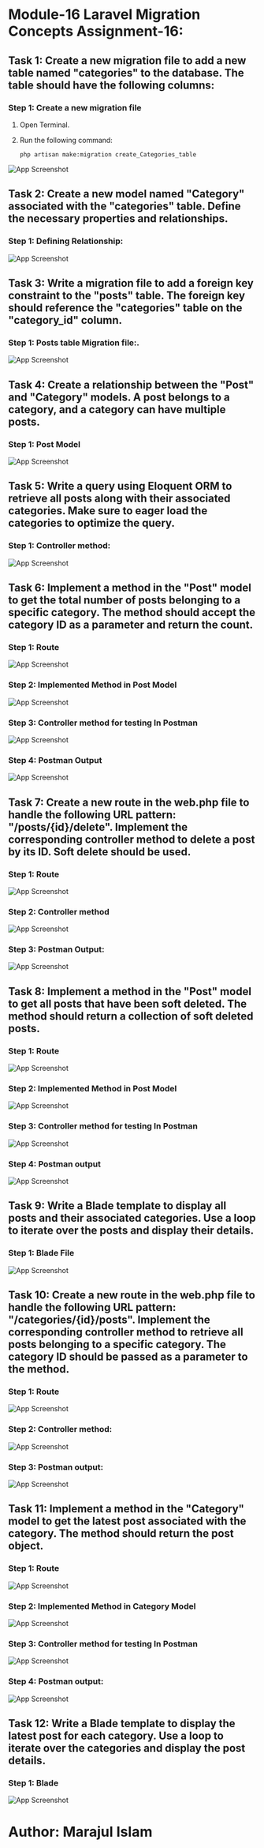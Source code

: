# Module-16 Laravel Migration Concepts Assignment-16:

## Task 1: Create a new migration file to add a new table named "categories" to the database. The table should have the following columns:
### Step 1: Create a new migration file

1. Open Terminal.
2. Run the following command:

    ```shell
    php artisan make:migration create_Categories_table
    ```
![App Screenshot](https://github.com/junaid-mij/Practice-Laravel/blob/Practice-Laravel/Module-18%20Laravel%20Foundation%20Step-17/Assignment-17/Document/Task-1/1.png)

## Task 2: Create a new model named "Category" associated with the "categories" table. Define the necessary properties and relationships.
### Step 1: Defining Relationship:

![App Screenshot](https://github.com/junaid-mij/Practice-Laravel/blob/Practice-Laravel/Module-18%20Laravel%20Foundation%20Step-17/Assignment-17/Document/Task-2/1.png)

## Task 3: Write a migration file to add a foreign key constraint to the "posts" table. The foreign key should reference the "categories" table on the "category_id" column.
### Step 1: Posts table Migration file:.

![App Screenshot](https://github.com/junaid-mij/Practice-Laravel/blob/Practice-Laravel/Module-18%20Laravel%20Foundation%20Step-17/Assignment-17/Document/Task-3/1.png)

## Task 4: Create a relationship between the "Post" and "Category" models. A post belongs to a category, and a category can have multiple posts.
### Step 1: Post Model

![App Screenshot](https://github.com/junaid-mij/Practice-Laravel/blob/Practice-Laravel/Module-18%20Laravel%20Foundation%20Step-17/Assignment-17/Document/Task-4/1.png)

## Task 5: Write a query using Eloquent ORM to retrieve all posts along with their associated categories. Make sure to eager load the categories to optimize the query.
### Step 1: Controller method:

![App Screenshot](https://github.com/junaid-mij/Practice-Laravel/blob/Practice-Laravel/Module-18%20Laravel%20Foundation%20Step-17/Assignment-17/Document/Task-5/1.png)

## Task 6: Implement a method in the "Post" model to get the total number of posts belonging to a specific category. The method should accept the category ID as a parameter and return the count.
### Step 1: Route

![App Screenshot](https://github.com/junaid-mij/Practice-Laravel/blob/Practice-Laravel/Module-18%20Laravel%20Foundation%20Step-17/Assignment-17/Document/Task-6/1.png)
### Step 2: Implemented Method in Post Model
![App Screenshot](https://github.com/junaid-mij/Practice-Laravel/blob/Practice-Laravel/Module-18%20Laravel%20Foundation%20Step-17/Assignment-17/Document/Task-6/2.png)
### Step 3: Controller method for testing In Postman
![App Screenshot](https://github.com/junaid-mij/Practice-Laravel/blob/Practice-Laravel/Module-18%20Laravel%20Foundation%20Step-17/Assignment-17/Document/Task-6/3.png)
### Step 4: Postman Output
![App Screenshot](https://github.com/junaid-mij/Practice-Laravel/blob/Practice-Laravel/Module-18%20Laravel%20Foundation%20Step-17/Assignment-17/Document/Task-6/4.png)

## Task 7: Create a new route in the web.php file to handle the following URL pattern: "/posts/{id}/delete". Implement the corresponding controller method to delete a post by its ID. Soft delete should be used.

### Step 1: Route

![App Screenshot](https://github.com/junaid-mij/Practice-Laravel/blob/Practice-Laravel/Module-18%20Laravel%20Foundation%20Step-17/Assignment-17/Document/Task-8/1.png)
### Step 2: Controller method

![App Screenshot](https://github.com/junaid-mij/Practice-Laravel/blob/Practice-Laravel/Module-18%20Laravel%20Foundation%20Step-17/Assignment-17/Document/Task-7/2.png)
### Step 3: Postman Output:

![App Screenshot](https://github.com/junaid-mij/Practice-Laravel/blob/Practice-Laravel/Module-18%20Laravel%20Foundation%20Step-17/Assignment-17/Document/Task-7/2.png)

## Task 8: Implement a method in the "Post" model to get all posts that have been soft deleted. The method should return a collection of soft deleted posts.

### Step 1: Route

![App Screenshot](https://github.com/junaid-mij/Practice-Laravel/blob/Practice-Laravel/Module-18%20Laravel%20Foundation%20Step-17/Assignment-17/Document/Task-8/1.png)
### Step 2: Implemented Method in Post Model

![App Screenshot](https://github.com/junaid-mij/Practice-Laravel/blob/Practice-Laravel/Module-18%20Laravel%20Foundation%20Step-17/Assignment-17/Document/Task-8/2.png)
### Step 3: Controller method for testing In Postman

![App Screenshot](https://github.com/junaid-mij/Practice-Laravel/blob/Practice-Laravel/Module-18%20Laravel%20Foundation%20Step-17/Assignment-17/Document/Task-8/3.png)
### Step 4: Postman output

![App Screenshot](https://github.com/junaid-mij/Practice-Laravel/blob/Practice-Laravel/Module-18%20Laravel%20Foundation%20Step-17/Assignment-17/Document/Task-8/4.png)

## Task 9: Write a Blade template to display all posts and their associated categories. Use a loop to iterate over the posts and display their details.

### Step 1: Blade File

![App Screenshot](https://github.com/junaid-mij/Practice-Laravel/blob/Practice-Laravel/Module-18%20Laravel%20Foundation%20Step-17/Assignment-17/Document/Task-9/1.png)

## Task 10: Create a new route in the web.php file to handle the following URL pattern: "/categories/{id}/posts". Implement the corresponding controller method to retrieve all posts belonging to a specific category. The category ID should be passed as a parameter to the method.

### Step 1: Route

![App Screenshot](https://github.com/junaid-mij/Practice-Laravel/blob/Practice-Laravel/Module-18%20Laravel%20Foundation%20Step-17/Assignment-17/Document/Task-10/1.png)
### Step 2: Controller method:

![App Screenshot](https://github.com/junaid-mij/Practice-Laravel/blob/Practice-Laravel/Module-18%20Laravel%20Foundation%20Step-17/Assignment-17/Document/Task-10/2.png)
### Step 3: Postman output:

![App Screenshot](https://github.com/junaid-mij/Practice-Laravel/blob/Practice-Laravel/Module-18%20Laravel%20Foundation%20Step-17/Assignment-17/Document/Task-10/3.png)

## Task 11: Implement a method in the "Category" model to get the latest post associated with the category. The method should return the post object.

### Step 1: Route

![App Screenshot](https://github.com/junaid-mij/Practice-Laravel/blob/Practice-Laravel/Module-18%20Laravel%20Foundation%20Step-17/Assignment-17/Document/Task-11/1.png)
### Step 2: Implemented Method in Category Model

![App Screenshot](https://github.com/junaid-mij/Practice-Laravel/blob/Practice-Laravel/Module-18%20Laravel%20Foundation%20Step-17/Assignment-17/Document/Task-11/2.png)
### Step 3: Controller method for testing In Postman

![App Screenshot](https://github.com/junaid-mij/Practice-Laravel/blob/Practice-Laravel/Module-18%20Laravel%20Foundation%20Step-17/Assignment-17/Document/Task-11/3.png)
### Step 4: Postman output:

![App Screenshot](https://github.com/junaid-mij/Practice-Laravel/blob/Practice-Laravel/Module-18%20Laravel%20Foundation%20Step-17/Assignment-17/Document/Task-11/4.png)

## Task 12: Write a Blade template to display the latest post for each category. Use a loop to iterate over the categories and display the post details.

### Step 1: Blade

![App Screenshot](https://github.com/junaid-mij/Practice-Laravel/blob/Practice-Laravel/Module-18%20Laravel%20Foundation%20Step-17/Assignment-17/Document/Task-12/1.png)


# Author: Marajul Islam
